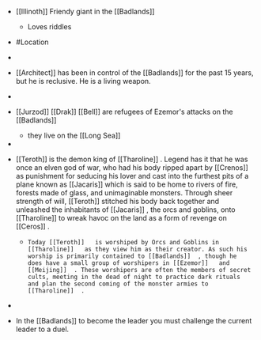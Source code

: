
 - [[Illinoth]] Friendy giant in the [[Badlands]] 
	 - Loves riddles
 - #Location

 - 
 - [[Architect]]   has been in control of the [[Badlands]]   for the past 15 years, but he is reclusive. He is  a living weapon.
 - 
 - [[Jurzod]] [[Drak]] [[Bell]] are refugees of Ezemor's attacks on the [[Badlands]] 
	 - they live on the [[Long Sea]] 
 - 
 - [[Teroth]]   is the demon king of [[Tharoline]]  . Legend has it that he was once an elven god of war, who had his body ripped apart by [[Crenos]]   as punishment for seducing his lover and cast into the furthest pits of a plane known as [[Jacaris]]   which is said to be home to rivers of fire, forests made of glass, and unimaginable monsters. Through sheer strength of will, [[Teroth]]   stitched his body back together and unleashed the inhabitants of [[Jacaris]]  , the orcs and goblins, onto [[Tharoline]]   to wreak havoc on the land as a form of revenge on [[Ceros]]  .
	 -     Today [[Teroth]]   is worshiped by Orcs and Goblins in [[Tharoline]]   as they view him as their creator. As such his worship is primarily contained to [[Badlands]]  , though he does have a small group of worshipers in [[Ezemor]]   and [[Meijing]]  . These worshipers are often the members of secret cults, meeting in the dead of night to practice dark rituals and plan the second coming of the monster armies to [[Tharoline]]  .
 - 
 - In the [[Badlands]]  to become the leader you must challenge the current leader to a duel.